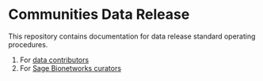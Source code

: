 # Communities Data Release

This repository contains documentation for data release standard operating procedures.

1. For [data contributors](DataProviders_SOP/README.md)
1. For [Sage Bionetworks curators](SageCuration_SOP/README.md)
